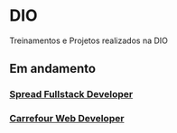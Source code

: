 # DIO
Treinamentos e Projetos realizados na DIO


## Em andamento

### [Spread Fullstack Developer](https://web.dio.me/track/spread-fullstack-developer)
### [Carrefour Web Developer](https://web.dio.me/track/carrefour-web-developer)
